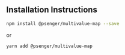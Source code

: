## Installation Instructions

```bash
npm install @psenger/multivalue-map --save
```

or

```bash
yarn add @psenger/multivalue-map
```
